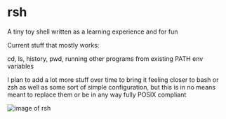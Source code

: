# rsh
A tiny toy shell written as a learning experience and for fun

Current stuff that mostly works:

cd, ls, history, pwd, running other programs from existing PATH env variables

I plan to add a lot more stuff over time to bring it feeling closer to bash or zsh as well as some sort of simple configuration, but this is in no means meant to replace them or be in any way fully POSIX compliant

![image of rsh](https://i.imgur.com/7FxGLZq.png)
